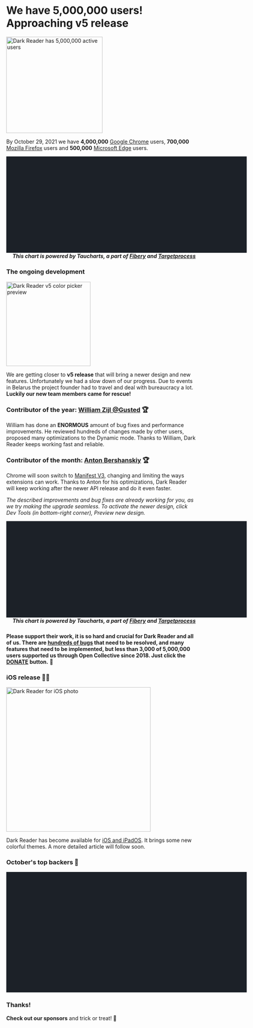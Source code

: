 # We have 5,000,000 users! Approaching v5 release

<img src="/images/darkreader-5m-users.png" alt="Dark Reader has 5,000,000 active users" style="width: 16rem; box-shadow: none;" />

By October 29, 2021 we have
**4,000,000** [Google Chrome](https://chrome.google.com/webstore/detail/dark-reader/eimadpbcbfnmbkopoojfekhnkhdbieeh) users,
**700,000** [Mozilla Firefox](https://addons.mozilla.org/firefox/addon/darkreader/) users
and **500,000** [Microsoft Edge](https://microsoftedge.microsoft.com/addons/detail/ifoakfbpdcdoeenechcleahebpibofpc) users.

<div id="chart-users" class="chart" style="background: #1c2128; width: 40rem; height: 16rem; max-width: calc(100vw - 2rem);"></div>
<h5 style="text-align: right; margin-top: 0;">This chart is powered by Taucharts, a part of <a href="https://fibery.io/" target="_blank" rel="noopener">Fibery</a> and <a href="https://targetprocess.com/" target="_blank" rel="noopener">Targetprocess</a></h5>

### The ongoing development

<img src="/images/v5-colors-preview.png" alt="Dark Reader v5 color picker preview" style="width: 14rem;" />

We are getting closer to **v5 release** that will bring a newer design and new features.
Unfortunately we had a slow down of our progress.
Due to events in Belarus the project founder had to travel and deal with bureaucracy a lot.
**Luckily our new team members came for rescue!**

### Contributor of the year: [William Zijl @Gusted](https://github.com/Gusted) 🏆

William has done an **ENORMOUS** amount of bug fixes and performance improvements.
He reviewed hundreds of changes made by other users,
proposed many optimizations to the Dynamic mode.
Thanks to William, Dark Reader keeps working fast and reliable.

### Contributor of the month: [Anton Bershanskiy](https://github.com/bershanskiy) 🏆

Chrome will soon switch to [Manifest V3](https://developer.chrome.com/docs/extensions/mv3/intro/),
changing and limiting the ways extensions can work.
Thanks to Anton for his optimizations, Dark Reader will keep working after the newer API release and do it even faster.

*The described improvements and bug fixes are already working for you,
as we try making the upgrade seamless.
To activate the newer design, click Dev Tools (in bottom-right corner),
Preview new design.*

<div id="chart-backers" class="chart" style="background: #1c2128; width: 40rem; height: 16rem; max-width: calc(100vw - 2rem);"></div>
<h5 style="text-align: right; margin-top: 0;">This chart is powered by Taucharts, a part of <a href="https://fibery.io/" target="_blank" rel="noopener">Fibery</a> and <a href="https://targetprocess.com/" target="_blank" rel="noopener">Targetprocess</a></h5>

**Please support their work, it is so hard and crucial for Dark Reader and all of us.
There are [hundreds of bugs](https://github.com/darkreader/darkreader/issues)
that need to be resolved,
and many features that need to be implemented,
but less than 3,000 of 5,000,000 users supported us through Open Collective since 2018.
Just click the [DONATE](https://opencollective.com/darkreader) button.**
🙏

### iOS release 📱🍎

<img src="/images/ios-photo.jpg" alt="Dark Reader for iOS photo" style="width: 24rem;" />

Dark Reader has become available for
[iOS and iPadOS](https://apps.apple.com/us/app/dark-reader-for-safari/id1438243180#?platform=iphone).
It brings some new colorful themes.
A more detailed article will follow soon.

### October's top backers 🍁

<div id="chart-donations" class="chart" style="background: #1c2128; width: 40rem; height: 20rem; max-width: calc(100vw - 2rem);"></div>

### Thanks!

**Check out our sponsors**
and <span class="text-highlight">trick or treat!</span>
🎃

<!--
Copyright 2017 Targetprocess, Inc.

Licensed under the Apache License, Version 2.0 (the "License");
you may not use this file except in compliance with the License.
You may obtain a copy of the License at

    https://www.apache.org/licenses/LICENSE-2.0

Unless required by applicable law or agreed to in writing, software
distributed under the License is distributed on an "AS IS" BASIS,
WITHOUT WARRANTIES OR CONDITIONS OF ANY KIND, either express or implied.
See the License for the specific language governing permissions and
limitations under the License.

Copyright 2010-2017 Mike Bostock
All rights reserved.

Redistribution and use in source and binary forms, with or without modification,
are permitted provided that the following conditions are met:

* Redistributions of source code must retain the above copyright notice, this
  list of conditions and the following disclaimer.

* Redistributions in binary form must reproduce the above copyright notice,
  this list of conditions and the following disclaimer in the documentation
  and/or other materials provided with the distribution.

* Neither the name of the author nor the names of contributors may be used to
  endorse or promote products derived from this software without specific prior
  written permission.

THIS SOFTWARE IS PROVIDED BY THE COPYRIGHT HOLDERS AND CONTRIBUTORS "AS IS" AND
ANY EXPRESS OR IMPLIED WARRANTIES, INCLUDING, BUT NOT LIMITED TO, THE IMPLIED
WARRANTIES OF MERCHANTABILITY AND FITNESS FOR A PARTICULAR PURPOSE ARE
DISCLAIMED. IN NO EVENT SHALL THE COPYRIGHT OWNER OR CONTRIBUTORS BE LIABLE FOR
ANY DIRECT, INDIRECT, INCIDENTAL, SPECIAL, EXEMPLARY, OR CONSEQUENTIAL DAMAGES
(INCLUDING, BUT NOT LIMITED TO, PROCUREMENT OF SUBSTITUTE GOODS OR SERVICES;
LOSS OF USE, DATA, OR PROFITS; OR BUSINESS INTERRUPTION) HOWEVER CAUSED AND ON
ANY THEORY OF LIABILITY, WHETHER IN CONTRACT, STRICT LIABILITY, OR TORT
(INCLUDING NEGLIGENCE OR OTHERWISE) ARISING IN ANY WAY OUT OF THE USE OF THIS
SOFTWARE, EVEN IF ADVISED OF THE POSSIBILITY OF SUCH DAMAGE.
-->
<script src="https://cdn.jsdelivr.net/npm/d3@5.7.0/dist/d3.min.js" defer></script>
<script src="https://cdn.jsdelivr.net/npm/taucharts@2.6.1/dist/taucharts.min.js" defer></script>
<link rel="stylesheet" href="https://cdn.jsdelivr.net/npm/taucharts@2.6.1/dist/taucharts.dark.min.css" />
<script>
window.addEventListener('DOMContentLoaded', function() {
// Users
Taucharts.api.tickFormat.add('m-y', function (x) {
  return x.toLocaleDateString('en-US', {
    month: 'short',
    year: 'numeric'
  });
});
(new Taucharts.Chart({
  type: 'stacked-area',
  x: 'Date',
  y: 'Users',
  color: 'Browser',
  label: 'Browser',
  data: getUsersData(),
  guide: {
    x: {
      tickFormat: 'm-y',
      timeInterval: 'month'
    },
    showGridLines: 'y',
    color: {
      brewer: [
        '#2f7485',
        '#e96c4c',
        '#d9d5ca'
      ]
    }
  },
  settings: {
    utcTime: true,
    fitModel: 'entire-view'
  },
  plugins: [
    Taucharts.api.plugins.get('crosshair')(),
    Taucharts.api.plugins.get('diff-tooltip')(),
    Taucharts.api.plugins.get('annotations')({
      items: [{
        dim: 'Date',
        val: new Date('2020-01-01'),
        text: '2020',
        color: 'white',
        position: 'front',
      }, {
        dim: 'Date',
        val: new Date('2021-01-01'),
        text: '2021',
        color: 'white',
        position: 'front',
      }]
    }),
    {
      onRender: function (chart) {
        // Fix labels colors
        Array.prototype.slice.call(chart.getSVG().querySelectorAll('text.i-role-label'))
          .forEach(function (el) {
            if (el.textContent === 'Chrome') {
              el.setAttribute('data-label', 'Chrome');
            }
            if (el.textContent === 'Firefox') {
              el.setAttribute('data-label', 'Firefox');
            }
            if (el.textContent === 'Edge') {
              el.setAttribute('data-label', 'Edge');
            }
          });
      }
    }
  ],
})).renderTo('#chart-users');
function getUsersData() {
  var csv = getUsersCSV();
  var SEPARATOR = ',';
  var lines = csv.map(function (ln) { return ln.trim(); }).filter(function (ln) { return ln; });
  var headers = lines[0].split(SEPARATOR);
  var data = lines.slice(1).map(function (ln) {
    var values = ln.split(SEPARATOR)
      .map(function (raw) {
        var value = null;
        value = Number(raw);
        if (isNaN(value)) {
          value = new Date(raw);
          if (isNaN(value)) {
            value = raw;
          }
        }
        return value;
      });
    return headers.reduce(function (obj, prop, i) {
      obj[prop] = values[i];
      return obj;
    }, {});
  });
  return data;
}
function getUsersCSV() {
  return [
    'Date,Users,Browser',
    '2019-11-01,1999415,Chrome',
    '2019-12-01,2097927,Chrome',
    '2020-01-01,1858875,Chrome',
    '2020-02-01,2232143,Chrome',
    '2020-03-01,2409765,Chrome',
    '2020-04-01,2395111,Chrome',
    '2020-05-01,2473292,Chrome',
    '2020-06-01,2568920,Chrome',
    '2020-07-01,2598471,Chrome',
    '2020-08-01,2605054,Chrome',
    '2020-09-01,2785324,Chrome',
    '2020-10-01,2948480,Chrome',
    '2020-11-01,3108242,Chrome',
    '2020-12-01,3217237,Chrome',
    '2021-01-01,2996698,Chrome',
    '2021-02-01,3417808,Chrome',
    '2021-03-01,3540070,Chrome',
    '2021-04-01,3580602,Chrome',
    '2021-05-01,3679765,Chrome',
    '2021-06-01,3714503,Chrome',
    '2021-07-01,3634423,Chrome',
    '2021-08-01,3561296,Chrome',
    '2021-09-01,3795393,Chrome',
    '2021-10-01,3980087,Chrome',
    '2021-11-01,4057436,Chrome',
    '2019-11-01,300000,Firefox',
    '2019-12-01,310000,Firefox',
    '2020-01-01,320000,Firefox',
    '2020-02-01,340000,Firefox',
    '2020-03-01,350000,Firefox',
    '2020-04-01,360000,Firefox',
    '2020-05-01,370000,Firefox',
    '2020-06-01,380000,Firefox',
    '2020-07-01,390000,Firefox',
    '2020-08-01,400000,Firefox',
    '2020-09-01,420000,Firefox',
    '2020-10-01,430000,Firefox',
    '2020-11-01,441002,Firefox',
    '2020-12-01,537224,Firefox',
    '2021-01-01,470224,Firefox',
    '2021-02-01,611548,Firefox',
    '2021-03-01,638808,Firefox',
    '2021-04-01,641889,Firefox',
    '2021-05-01,557601,Firefox',
    '2021-06-01,638123,Firefox',
    '2021-07-01,645884,Firefox',
    '2021-08-01,606885,Firefox',
    '2021-09-01,701093,Firefox',
    '2021-10-01,689998,Firefox',
    '2021-11-01,739935,Firefox',
    '2020-04-01,0,Edge',
    '2020-05-01,25000,Edge',
    '2020-06-01,50000,Edge',
    '2020-07-01,75000,Edge',
    '2020-08-01,100000,Edge',
    '2020-09-01,130000,Edge',
    '2020-10-01,160000,Edge',
    '2020-11-01,200000,Edge',
    '2020-12-01,230000,Edge',
    '2021-01-01,260000,Edge',
    '2021-02-01,300000,Edge',
    '2021-03-01,330000,Edge',
    '2021-04-01,360000,Edge',
    '2021-05-01,399584,Edge',
    '2021-06-01,460745,Edge',
    '2021-07-01,471301,Edge',
    '2021-08-01,464158,Edge',
    '2021-09-01,478072,Edge',
    '2021-10-01,499714,Edge',
    '2021-11-01,541931,Edge',
  ];
}
// Backers
Taucharts.api.tickFormat.add('usd', function (x) { return '$' + x; });
(new Taucharts.Chart({
  type: 'bar',
  x: 'Month',
  y: 'Amount (USD)',
  label: 'Amount (USD)',
  data: getBackersData(),
  guide: {
    showGridLines: 'y',
    color: {
      brewer: [
        '#2f7485',
        '#e96c4c'
      ]
    },
    x: {
      label: {
        text: '2021'
      }
    },
    label: {
      tickFormat: 'usd'
    }
  },
  plugins: [
    Taucharts.api.plugins.get('crosshair')(),
    Taucharts.api.plugins.get('tooltip')(),
    Taucharts.api.plugins.get('annotations')({
      items: [{
        dim: 'Amount (USD)',
        val: 3000,
        text: 'Expected monthly budget',
        color: '#e96c4c',
        position: 'front'
      }]
    })
  ],
  settings: {
    fitModel: 'entire-view',
  }
})).renderTo('#chart-backers');
function getBackersData() {
  return [
    {
        "Month": "Jan",
        "Amount (USD)": 1365,
    },
    {
        "Month": "Feb",
        "Amount (USD)": 1403,
    },
    {
        "Month": "Mar",
        "Amount (USD)": 1410,
    },
    {
        "Month": "Apr",
        "Amount (USD)": 2025,
    },
    {
        "Month": "May",
        "Amount (USD)": 1531,
    },
    {
        "Month": "Jun",
        "Amount (USD)": 1313,
    },
    {
        "Month": "Jul",
        "Amount (USD)": 1574,
    },
    {
        "Month": "Aug",
        "Amount (USD)": 1770,
    },
    {
        "Month": "Sep",
        "Amount (USD)": 1248,
    },
    {
        "Month": "Oct",
        "Amount (USD)": 1436,
    }
  ];
}
// Donations
var data = getData().map(d => { return {value: d[0], name: d[1], ref: d[2], pic: d[3]}; });
var container = d3.select('#chart-donations');
var rect = container.node().getBoundingClientRect();
var width = rect.width;
var height = rect.height;
var color = d3.scaleLinear()
  // .range(['#2f7485', '#e96c4c'])
  .range(['#2f7485', '#6ea13b'])
  .domain(d3.extent(data.map(d => d.value)));
var treemap = d3.treemap()
  .size([width, height])
  .tile(d3.treemapSquarify.ratio(1))
  .paddingInner(2);
var root = d3.hierarchy({children: data.map(function (d) { return d; })}).sum(function (d) { return d.value; })
var nodes = root.descendants();
treemap(root);
var hasPic = n => n.value >= 10 && n.data.pic;
var cells = container
  .selectAll('.cell')
  .data(nodes.filter(function (n) { return n.depth > 0; }))
  .enter()
  .append('a')
  .attr('class', 'cell')
  .attr('href', n => n.data.ref)
  .attr('title', n => n.data.name)
  .attr('target', '_blank')
  .attr('rel', 'noreferrer noopener')
  .classed('cell_small', function (n) { return n.value < 20; })
  .classed('cell_very-small', function (n) { return n.value < 5; })
  .classed('cell_has-pic', function (n) { return hasPic(n); })
  .style('left', function (n) { return n.x0 + 'px'; })
  .style('top', function (n) { return n.y0 + 'px'; })
  .style('width', function (n) { return (n.x1 - n.x0) + 'px'; })
  .style('height', function (n) { return (n.y1 - n.y0) + 'px'; });
cells
  .append('span')
  .attr('class', 'cell__bg')
  .style('background-color', function (n, i) { return hasPic(n) ? null : color(n.value); })
  .style('background-image', function (n) { return hasPic(n) ? ('url(' + n.data.pic + ')') : null; });
cells
  .append('span')
  .attr('class', 'cell__text')
  .append('span')
  .attr('class', 'cell__text__wrap')
  .text(function (n) { return '$' + n.value + (n.value >= 20 ? (': ' + n.data.name || 'Anon') : ''); });
function getData(){
  return [[125,"Team Zero","https://opencollective.com/guest-c7364549",null],[100,"Sentry","https://sentry.io/welcome/","https://opencollective-production.s3.us-west-1.amazonaws.com/ee219ec0-1c68-11ec-92ca-8735bb24a73f.png"],[100,"Craig Nagy","https://twitter.com/nagy_craig","https://opencollective-production.s3.us-west-1.amazonaws.com/e8dca900-13d1-11eb-890d-8b6ca941bae3.png"],[100,"Icons8: free icons, photos, illustrations, and music","https://icons8.com","https://opencollective-production.s3.us-west-1.amazonaws.com/c7fe4d70-f085-11ea-9321-73950861b08b.png"],[100,"VPNwelt","https://vpnwelt.com/","https://logo.clearbit.com/vpnwelt.com"],[100,"Toucan","https://jointoucan.com/","https://logo.clearbit.com/jointoucan.com"],[30,"Matthew Bishop","https://twitter.com/bish_mat",null],[25,"Philip Soltero","https://opencollective.com/guest-a3b3f006",null],[25,"Dennis Castelano","https://opencollective.com/guest-90ecafc1",null],[25,"Doug Hiland","https://opencollective.com/guest-0d559fdf",null],[25,"Desert Catmom","https://opencollective.com/guest-ff5f2a72",null],[25,"Guest","https://opencollective.com/guest-0038dbcd",null],[25,"Douglas Tyger","https://opencollective.com/guest-05e589c7",null],[25,"Eric Work","https://opencollective.com/guest-ad7e36d5",null],[25,"Sergei Shir","https://opencollective.com/guest-0c02778b",null],[21,"Richard Dawes","https://opencollective.com/richard-dawes",null],[20,"Parth Patel","https://opencollective.com/guest-a89a5ea6",null],[20,"Jay McGavren","https://opencollective.com/guest-38b8edb9",null],[20,"Guest","https://opencollective.com/guest-e61b9272",null],[20,"Marius Reus","https://opencollective.com/guest-705ac654",null],[20,"Charity Grippin","https://opencollective.com/guest-520e7611",null],[20,"Antonio EN","https://opencollective.com/guest-431eee23",null],[20,"Anton Dziatkovskii","https://opencollective.com/guest-ef23c691",null],[20,"Wayne Norman","https://opencollective.com/wayne-norman",null],[20,"Pete Neill","https://opencollective.com/pete-neill",null],[10,"Jean-Francois Beaulieu","https://opencollective.com/guest-623a13fc",null],[10,"Guest","https://opencollective.com/guest-355a5327",null],[10,"Guest","https://opencollective.com/guest-33641bdf",null],[10,"Guest","https://opencollective.com/guest-8283ebb0",null],[10,"ediziks","https://opencollective.com/guest-ee76e023",null],[10,"RENE","https://opencollective.com/guest-66525265",null],[10,"Donald Murphy Zeigler","https://opencollective.com/guest-de794d1b",null],[10,"Guest","https://opencollective.com/guest-49cb7b77",null],[10,"Luis Ripoll Morales","https://opencollective.com/guest-3a0c785d",null],[10,"Philipp Reitbauer","https://opencollective.com/guest-507dd6c0",null],[10,"scoots mcgoo","https://www.sorryantivaxxer.com","https://opencollective-production.s3.us-west-1.amazonaws.com/c044ad50-2df0-11ec-ac65-5dab93128729.jpg"],[10,"Alexandre CLEMENT","https://opencollective.com/guest-bf5a0583",null],[10,"Michael Broos","https://opencollective.com/guest-f4f9834a",null],[10,"Tom Readings","https://opencollective.com/tom-readings","https://www.gravatar.com/avatar/3893423fdf624b685528cd6a0f155d23?default=404"],[10,"X","https://opencollective.com/guest-d07cba77",null],[10,"Guest","https://opencollective.com/guest-664137f2",null],[10,"Zalak Bhadani","https://opencollective.com/guest-3c45c5b0",null],[10,"Guest","https://opencollective.com/guest-03570091",null],[10,"Trevor","https://opencollective.com/guest-abe129bb",null],[10,"Jacopo Tediosi","https://opencollective.com/guest-6a00c31f",null],[10,"attfri","https://opencollective.com/guest-01947aaf",null],[10,"Chandrajeet Maurya","https://opencollective.com/guest-16be8b89",null],[10,"Guest","https://opencollective.com/guest-ca55061a",null],[10,"Guest","https://opencollective.com/guest-a1343c1e",null],[10,"84EM","https://www.84em.com/","https://logo.clearbit.com/84em.com"],[10,"Ryan Hilliker","https://opencollective.com/ryan-hilliker",null],[10,"Teddy","https://opencollective.com/guest-b29e44fd",null],[10,"Ten Bitcomb","https://opencollective.com/guest-4d78a095",null],[10,"Jalil Kawas","https://opencollective.com/jalil-kawas",null],[10,"Eric Shields","https://opencollective.com/eric-shields","https://www.gravatar.com/avatar/d355ae45980dee8840b45081ec6bffaa?default=404"],[10,"Incognito","https://opencollective.com/incognito-34b84635",null],[5,"Boris Petkov","https://opencollective.com/guest-51c1a3b3",null],[5,"Jóannes Didriksen","https://opencollective.com/guest-c2206f78",null],[5,"Wagner Bueno Cateb","https://opencollective.com/wagner-bueno-cateb",null],[5,"Guest","https://opencollective.com/guest-ba7a4fa5",null],[5,"Gareth Perks","https://opencollective.com/gareth-perks","https://opencollective-production.s3.us-west-1.amazonaws.com/1fcc6510-1e3d-11ec-baf7-5502758f1030.png"],[5,"Antonin Vojtesek","https://opencollective.com/guest-c885cb7d",null],[5,"Nicole Bock","https://opencollective.com/guest-c6717acf",null],[5,"Guest","https://opencollective.com/guest-28450a0a",null],[5,"Incognito","https://opencollective.com/user-c941335c",null],[5,"Jing LU","https://opencollective.com/jing-lu",null],[5,"Guest","https://opencollective.com/guest-81fbd6cf",null],[5,"Jan Blom","https://opencollective.com/guest-a3dbd820",null],[5,"Abdullah Alfaisal","https://opencollective.com/guest-d95b09d4",null],[5,"Björn Lemke","https://opencollective.com/guest-6f1639a2",null],[5,"Love 💗 is Love","https://twitter.com/vi",null],[5,"Bart Khodabakhshi","https://opencollective.com/guest-ec051173",null],[5,"Real Targeted Traffic","https://www.seo25.com/","https://logo.clearbit.com/seo25.com"],[5,"Dan Ofek","https://opencollective.com/guest-8bdc7c51",null],[5,"WeonHeui Lee","https://opencollective.com/guest-94e08894",null],[5,"L. Wiz","https://opencollective.com/guest-38bb8866",null],[5,"Adam","https://opencollective.com/guest-7f8a23bf",null],[5,"Guest","https://opencollective.com/guest-d5bf3c41",null],[5,"Guest","https://opencollective.com/guest-77b19a2e",null],[5,"Idris Setiawan","https://opencollective.com/guest-d5c67b32",null],[5,"Leo Tietz","https://opencollective.com/guest-5a7499f8",null],[5,"David Pierce","https://opencollective.com/david-pierce1",null],[5,"Reilef Factor Reviews","https://academicsearch.org/wp-content/uploads/formidable/30/Relief-Factor-Reviews.pdf","https://logo.clearbit.com/academicsearch.org"],[5,"Guest","https://opencollective.com/guest-fb0f8659",null],[5,"Paul Berkey","https://opencollective.com/guest-a4cd30ff",null],[5,"Francois Gervais","https://opencollective.com/francois-gervais",null],[5,"Ilya Vassyutovich","https://opencollective.com/ilya-vassyutovich","https://www.gravatar.com/avatar/fddbf79ee41d78e7b186ae935ab3890e?default=404"],[5,"Aria Taylor","https://opencollective.com/guest-1d5b4d55",null],[5,"edie","https://opencollective.com/guest-3fd7a892",null],[5,"Mobilemall Bangladesh","https://mobilemall.com.bd","https://opencollective-production.s3.us-west-1.amazonaws.com/cd547170-2372-11ec-b1c1-e17b791f033d.png"],[5,"Laur McMena.mini","https://opencollective.com/guest-c4a3966e",null],[5,"Felix Hungenberg","https://twitter.com/shiftgeist","https://www.gravatar.com/avatar/1f3530d616391717a539fa9184c549d3?default=404"],[5,"Tomas Sandven","https://opencollective.com/tomas-sandven","https://www.gravatar.com/avatar/ef34975f11921fbeee2baed11b32f889?default=404"],[5,"Guest","https://opencollective.com/guest-655809d5",null],[5,"Jeremiah L","https://opencollective.com/guest-ede70b0a",null],[5,"Panos Tsapralis","https://opencollective.com/panos-tsapralis",null],[5,"WebCatalog Labs","https://webcatalog.io","https://opencollective-production.s3.us-west-1.amazonaws.com/8dfc6600-b882-11eb-b3a4-b97529e4b911.png"],[5,"Guest","https://opencollective.com/guest-bab487e2",null],[5,"tankfox","https://opencollective.com/tankfox",null],[5,"M K Gharzai","https://opencollective.com/m-k-gharzai","https://www.gravatar.com/avatar/dea9dc0cdd944b4ed37ca53cc81f9704?default=404"],[5,"Toshino Motohashi","https://opencollective.com/toshino-motohashi",null],[5,"Michael Richters","https://opencollective.com/michael-richters","https://www.gravatar.com/avatar/b209adee06e4363cf27921d17c14ab24?default=404"],[5,"Chris Downs","https://opencollective.com/chris-downs1","https://www.gravatar.com/avatar/35bfb0fea162c036c0d28a9be934c163?default=404"],[5,"F S Fisher","https://opencollective.com/guest-6f29d9f2",null],[5,"Adam","https://opencollective.com/adam22",null],[5,"Guest","https://opencollective.com/guest-550f7f89",null],[5,"RedBaron","https://opencollective.com/guest-014a451c",null],[5,"Thomas Svensen","https://opencollective.com/thomas-svensen","https://www.gravatar.com/avatar/97eeca805b28c23c92cc0be65677dd87?default=404"],[5,"John Draper","https://opencollective.com/john-draper","https://www.gravatar.com/avatar/a9a097a4e0498a73eee42de6e17612fa?default=404"],[5,"Mapoman","https://opencollective.com/mapoman",null],[5,"Aidan Gauland","https://www.aidalgolland.net","https://opencollective-production.s3-us-west-1.amazonaws.com/3cde0410-921d-11e8-96e9-59d58b04b9ce.jpg"],[5,"Shailpik Biswas","https://opencollective.com/guest-f9d1af88",null],[5,"Chaz Sewell","https://opencollective.com/chaz-sewell","https://www.gravatar.com/avatar/f12210e9f7ad9ab7044ce87c2ad6db1f?default=404"],[5,"Benjamin Coppel","https://opencollective.com/benjamin-coppel",null],[5,"incognito","https://opencollective.com/incognito-c6128ff8",null],[5,"Saleh Abdel Motaal","https://opencollective.com/guest-459495be",null],[5,"incognito","https://opencollective.com/incognito-abeb6570",null],[5,"Scott Snyder","https://opencollective.com/scott-snyder",null],[5,"Peter Sham","https://opencollective.com/peter-sham","https://www.gravatar.com/avatar/e0616a9c5007b770b32e7e3b1cf52a6f?default=404"],[5,"Incognito","https://opencollective.com/incognito-9e6b7cea",null],[5,"Catherine Berry","https://opencollective.com/catherine-berry",null],[5,"Richard Dean","https://twitter.com/_richdean","https://www.gravatar.com/avatar/ffc42632c13a4725da2f154d887bc9f6?default=404"],[5,"Mabin","https://mabin.info","https://www.gravatar.com/avatar/97825f4c8d121ff67905d328c45d0cdf?default=404"],[5,"HowToHostingGuide","https://howtohosting.guide","https://logo.clearbit.com/howtohosting.guide"],[5,"Dmitrii","https://opencollective.com/dmitrii7","https://opencollective-production.s3.us-west-1.amazonaws.com/1ec06510-6fae-11eb-869b-5f9cc7c85920.jpg"],[5,"Andreas Fink","https://opencollective.com/andreas-fink","https://opencollective-production.s3.us-west-1.amazonaws.com/9f766d60-517a-11ea-bf38-3d0741eb3d4f.jpeg"],[5,"incognito","https://opencollective.com/incognito-b61f41b0",null],[5,"incognito","https://opencollective.com/incognito-7eda4435",null],[5,"Mark Lam","https://opencollective.com/mark-lam1","https://www.gravatar.com/avatar/138e44f2127bb19c255e76bedaf3fb30?default=404"],[5,"Ryan Coonan","https://opencollective.com/ryan-coonan",null],[5,"Andrew Chernyshov","https://opencollective.com/andrew-chernyshov",null],[5,"Andrew Keeton","https://opencollective.com/andrew-keeton","https://www.gravatar.com/avatar/b2199cac7c940b3b0d3bfede5ec41939?default=404"],[5,"Ramon Clematide","https://opencollective.com/ramon-clematide",null],[4,"Karlheinz Illmer","https://opencollective.com/guest-10d6263a",null],[4,"Tomáš Hudziec","https://opencollective.com/tomas-hudziec",null],[3,"Guest","https://opencollective.com/guest-341791cf",null],[3,"mia kowalczyk","https://opencollective.com/guest-57619aa2",null],[3,"Targeted Social Traffic","https://www.targetedwebtraffic.com/buy/buy-social-media-traffic-and-increase-social-traffic-to-your-site/","https://logo.clearbit.com/targetedwebtraffic.com"],[3,"Ryan Newton","https://opencollective.com/ryan-newton","https://www.gravatar.com/avatar/638acc3e55c2bb09aa0dcca5b5c8acb6?default=404"],[3,"anonymous","https://opencollective.com/anonymous419",null],[2.88,"incognito","https://opencollective.com/incognito-77791756",null],[2.5,"Holly Pence","https://opencollective.com/holly-pence",null],[2.37,"Darruk","https://opencollective.com/darruk",null],[2,"Andaguvi","https://opencollective.com/andres-david-guarin-villada","https://opencollective-production.s3.us-west-1.amazonaws.com/dad44bf0-033c-11ec-b083-59be8361b831.png"],[2,"Donald Bland","https://opencollective.com/donald-bland",null],[2,"dannyzilberg","https://opencollective.com/guest-f98522f2",null],[2,"Lars","https://github.com/larssieboy18",null],[2,"Micah","https://opencollective.com/guest-cb8e52da",null],[2,"Guest","https://opencollective.com/guest-d969b063",null],[2,"Chris Coetzee","https://opencollective.com/chris-coetzee",null],[2,"Incognito","https://opencollective.com/incognito-cc271ac4",null],[2,"Adriana L Capobianco","https://opencollective.com/guest-14aced2c",null],[2,"James Busby","https://opencollective.com/guest-4b80bea6",null],[2,"Matthew Frost","https://www.matthewfrost.com/","https://opencollective-production.s3-us-west-1.amazonaws.com/a4bba640-08ee-11e8-bf53-a1279e15c167.png"],[2,"Philipp Schmucker","https://opencollective.com/guest-eb9ad446",null],[2,"Welp Whatever","https://opencollective.com/guest-774c05eb",null],[2,"Rudy","https://opencollective.com/rudy",null],[2,"Arturas","https://opencollective.com/guest-8a6304a1",null],[2,"Rick","https://opencollective.com/guest-704219ac",null],[2,"Hugh Enxing","https://opencollective.com/guest-ad6f6f5c",null],[2,"Denise Green","https://opencollective.com/denise-green",null],[2,"Guest","https://opencollective.com/guest-fe9a3366",null],[2,"Ross Mohan","https://opencollective.com/guest-911570d5",null],[2,"Carey Willis","https://opencollective.com/guest-89f153d1",null],[2,"Matt Welke","https://mattwelke.com",null],[2,"Struzzzle","https://opencollective.com/struzzzle","https://opencollective-production.s3.us-west-1.amazonaws.com/65adf060-e947-11eb-8859-93f88d15cd99.JPG"],[2,"Joe Hootman","https://twitter.com/hoottech","https://www.gravatar.com/avatar/dfd61d3076fd4743dca36d193adab948?default=404"],[2,"Jefferson Nogueira de Oliveira","https://opencollective.com/jefferson-nogueira-de-oliveira",null],[2,"anonymous","https://opencollective.com/anonymous552",null],[2,"Pavlos Vinieratos","https://pvin.is","https://www.gravatar.com/avatar/5df2b834642c29e1c3be64e6508774f9?default=404"],[2,"Ken Ivey","https://opencollective.com/guest-c60b0b16",null],[2,"Richie Heijmans","https://github.com/richieheijmans","https://opencollective-production.s3.us-west-1.amazonaws.com/d5098140-08dc-11ec-b07a-0768d305f097.PNG"],[2,"MTR, Inc.","http://resch.com","https://logo.clearbit.com/resch.com"],[2,"Guest","https://opencollective.com/guest-dca6ab5f",null],[2,"Eduardo Sanchez","https://opencollective.com/eduardo-sanchez",null],[2,"Incognito","https://opencollective.com/incognito-4ab13fdd",null],[2,"Jack Lloyd Pritchard","https://opencollective.com/jack-lloyd-pritchard","https://www.gravatar.com/avatar/de6b3d2b42d8b99f631390a498ade312?default=404"],[2,"Jacob Lowe","https://jcbl.ws","https://www.gravatar.com/avatar/c6c7297867c0636cc486841f43143769?default=404"],[2,"Ivan Lopatin","https://opencollective.com/johnspade",null],[2,"Matthew Richard","https://opencollective.com/matthew-richard",null],[2,"Lon Bench","https://twitter.com/Londemonium",null],[2,"incognito","https://opencollective.com/incognito-ced34013",null],[2,"Nick Piepmeier","https://pieps.org","https://www.gravatar.com/avatar/3a2385f5fe6a435812b397aece87c832?default=404"],[2,"Sergey Grinev","https://opencollective.com/sergey-grinev","https://www.gravatar.com/avatar/34dda9d13339fca033543b93252c636f?default=404"],[2,"Camila Caminada","https://opencollective.com/camila-caminada",null],[2,"Guðjón Ólafur Eiríksson","https://opencollective.com/gudjon-olafur-eiriksson",null],[2,"landonth","https://opencollective.com/guest-00a95866",null],[2,"賢進ジェンナ","https://opencollective.com/jenna",null],[2,"Dexter Ang","https://opencollective.com/dexter-ang",null],[2,"Alexandra Deas","https://opencollective.com/alexandra-deas",null],[2,"Miguel Aguayo","https://opencollective.com/miguel-aguayo","https://opencollective-production.s3.us-west-1.amazonaws.com/a579d470-7f44-11ea-b88c-8fcdbae2baea.jpg"],[2,"David Daniel","https://opencollective.com/david-daniel",null],[2,"Vladimir","https://opencollective.com/vladimir13",null],[2,"Matija Mazi","https://opencollective.com/matija-mazi","https://www.gravatar.com/avatar/67f64e2f93176cc0b469607a2b0d2450?default=404"],[2,"James Bryan Douglas","https://opencollective.com/james-bryan-douglas",null],[2,"Raphaël JOLY","https://opencollective.com/raphael-joly","https://opencollective-production.s3.us-west-1.amazonaws.com/369d1bf0-f3a9-11ea-9277-0360f73fc9b2.jpg"],[2,"Vinh Tran","https://opencollective.com/vinh-tran1","https://www.gravatar.com/avatar/538def35b64c2098da893a22756df6da?default=404"],[2,"Clint Mark Gono","https://opencollective.com/clint-mark-gono",null],[2,"David Proulx","https://opencollective.com/david-proulx","https://opencollective-production.s3.us-west-1.amazonaws.com/9a1f7900-7394-11eb-8fdc-a9265e693aff.png"],[2,"anonymous","https://opencollective.com/anonymous452",null],[2,"Guest","https://opencollective.com/guest-a44ae408",null],[2,"Shane Lancaster","https://opencollective.com/shane-lancaster","https://www.gravatar.com/avatar/224f0f1fbb47ac0b34e8e3dcf4229dd1?default=404"],[2,"Bee Low","https://opencollective.com/bee-low",null],[2,"Michael Hays","https://opencollective.com/michaelhays","https://www.gravatar.com/avatar/ad59a2f72ad366d0638f06f8c34b2ae9?default=404"],[2,"Jane Doe","https://opencollective.com/jane-doe",null],[2,"FAb","https://opencollective.com/fab1",null],[2,"Chase Martin","https://opencollective.com/chase-martin",null],[2,"Stephen Crumpler","https://opencollective.com/stephen-crumpler",null],[2,"Michael Polidori","https://opencollective.com/michael-polidori","https://www.gravatar.com/avatar/36ca9078a08fb1bbac4310e2f70fe723?default=404"],[2,"Matteo Scotuzzi","https://matteoscotuzzi.com",null],[2,"Kyle Flanagan","https://opencollective.com/kyle-flanagan","https://www.gravatar.com/avatar/8a4ff340d5d1c5f92c1e31fe2f9733fd?default=404"],[2,"mister-gnommer","https://opencollective.com/mister-gnommer",null],[2,"anonymous","https://opencollective.com/anonymous512",null],[2,"Juarez Weiss","https://twitter.com/juarezweiss",null],[2,"anonymous","https://opencollective.com/anonymous1160",null],[2,"Buck DeFore","https://opencollective.com/buck-defore","https://www.gravatar.com/avatar/2ebd24936ac2abb1e603b6e51c20889a?default=404"],[2,"Jim","https://protonus.ws",null],[2,"Aaron Ruiz","https://opencollective.com/aaron-ruiz",null],[2,"Duncan Lock","https://duncanlock.net/","https://www.gravatar.com/avatar/ca1ac9c04fbcaae624e80e6aa6c7ec52?default=404"],[2,"Marv Holding LTD","https://opencollective.com/marv-holding-ltd",null],[2,"Kevin Paterson","https://opencollective.com/kevin-paterson","https://www.gravatar.com/avatar/38f4c37ca917cff588e79c969c5ed90c?default=404"],[2,"Neil Leisenheimer","https://opencollective.com/neil-leisenheimer",null],[2,"Nader Awad","https://opencollective.com/nader-awad",null],[2,"Hampton Ford","https://opencollective.com/hampton-ford",null],[2,"Daniel Coffaro","https://opencollective.com/daniel-coffaro",null],[2,"Gussamer","https://qrfdev.herokuapp.com",null],[2,"incognito","https://opencollective.com/incognito-2252b359",null],[2,"Guillaume BOEHM","https://opencollective.com/guillaume-boehm",null],[2,"Daniel Maricic","https://woss.io","https://www.gravatar.com/avatar/c18ee6673d2980db6961798498ed294d?default=404"],[2,"Nemanja Grujicic","https://opencollective.com/nemanja-grujicic",null],[2,"Yas K","https://opencollective.com/yas-k",null],[2,"anonymous","https://opencollective.com/anonymous2107",null],[2,"TSUNEHIKO SIMBO","https://opencollective.com/tsunehiko-simbo",null],[2,"anonymous","https://opencollective.com/anonymous1115",null],[2,"Anders Wallén","https://opencollective.com/anderswallen",null],[2,"John Ping","https://opencollective.com/john-ping","https://www.gravatar.com/avatar/c0572cc09919d9401939b87dab3f9a03?default=404"],[2,"eljejer","https://opencollective.com/eljejer","https://www.gravatar.com/avatar/36aa11855051fce0c5cd1dd8814780f0?default=404"],[2,"Søren Høeg Pedersen","https://opencollective.com/soren-hoeg-pedersen","https://opencollective-production.s3.us-west-1.amazonaws.com/fcbad600-39dd-11ea-8ab7-b3f0317bbc7c.jpg"],[2,"anonymous","https://opencollective.com/anonymous476",null],[2,"Piscine Advisor","https://www.piscineadvisor.com","https://opencollective-production.s3-us-west-1.amazonaws.com/eb5d9320-1c15-11e9-a8b5-39d0015215db.png"],[2,"incognito","https://opencollective.com/incognito-603373b4",null],[2,"Marcin","https://opencollective.com/marcin2","https://www.gravatar.com/avatar/f26d271b28c64058ddb6bc178079c9fe?default=404"],[2,"john gross","https://opencollective.com/john-gross",null],[2,"Gabriel Hug","https://opencollective.com/gabriel-hug","https://www.gravatar.com/avatar/e319ab19947afff6295a1aed063416e4?default=404"],[2,"incognito","https://opencollective.com/incognito-2dd2efa2",null],[2,"Andrew Dinh","https://andrewkdinh.com","https://opencollective-production.s3.us-west-1.amazonaws.com/8e409e00-e336-11ea-a79e-53fc76615658.jpg"],[1,"Are Egner-Kaupang","https://opencollective.com/guest-41fd18b3",null],[1,"CX","https://opencollective.com/guest-201e988d",null],[1,"Anônimo","https://opencollective.com/incognito-7f919e58",null],[1,"Guest","https://opencollective.com/guest-f586de38",null],[1,"Scott Walters","https://twitter.com/scowalt","https://opencollective-production.s3.us-west-1.amazonaws.com/d9563ef0-84d5-11ea-848d-57bac9d64576.jpg"],[1,"Incognito","https://opencollective.com/guest-deda35d3",null],[1,"Airradda","https://opencollective.com/airradda",null],[1,"Jacktose","https://opencollective.com/jacktose","https://www.gravatar.com/avatar/bb7d9c9f8a90f4a63fc5273b9118c22f?default=404"],[1,"Eero Talve","https://opencollective.com/eero-talve",null]];
}
});
</script>

<style>
.chart {
  overflow: hidden;
}
.tau-chart__tooltip {
  box-shadow: none;
  color: #fff;
}
.tau-chart__tooltip__buttons {
  box-shadow: none;
}
.tau-chart__tooltip__button {
  background: black;
  color: #fff;
}
.tau-chart__tooltip__button:hover {
  background: #1c2128;
}
.diff-tooltip__item_highlighted {
  background: transparent;
  box-shadow: none !important;
}
.tau-crosshair__label__text,
.i-role-datum~.i-role-label {
  fill: white !important;
}
#chart-donations {
  overflow: visible;
  position: relative;
}
#chart-donations .cell {
  box-sizing: border-box;
  display: inline-block;
  overflow: hidden;
  position: absolute;
  user-select: none;
}
#chart-donations .cell__bg {
  background-position: center;
  background-size: cover;
  border-radius: 4px;
  box-shadow: inset 0 0 0 0 white;
  display: inline-block;
  height: 100%;
  position: absolute;
  transition: box-shadow 250ms;
  width: 100%;
}
#chart-donations .cell:hover {
  overflow: visible;
  z-index: 999;
}
#chart-donations .cell:hover .cell__bg {
  box-shadow: inset 0 0 0 1px white;
}
#chart-donations .cell__text {
  box-sizing: border-box;
  color: white;
  display: inline-block;
  font-size: 11px;
  height: 100%;
  padding: 4px;
  position: absolute;
  text-shadow: 0 0 2px black;
  width: 100%;
}
#chart-donations .cell.cell_has-pic .cell__text__wrap {
  background-color: #00000055;
}
#chart-donations .cell.cell_small .cell__text {
  font-size: 9px;
  padding: 1px;
}
#chart-donations .cell.cell_very-small .cell__text {
  font-size: 6px;
  padding: 1px;
}
text[data-label="Chrome"] {
  fill: #2f7485 !important;
}
text[data-label="Firefox"] {
  fill: #e96c4c !important;
}
text[data-label="Edge"] {
  fill: #d9d5ca !important;
}
</style>